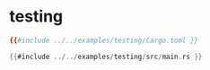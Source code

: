 # testing

```toml
{{#include ../../examples/testing/Cargo.toml }}
```

```rust
{{#include ../../examples/testing/src/main.rs }}
```


